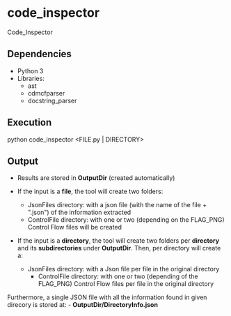 # code_inspector
Code_Inspector

## Dependencies

- Python 3
- Libraries:
  - ast
  - cdmcfparser
  - docstring_parser

## Execution

python code_inspector <FILE.py | DIRECTORY>

## Output

* Results are stored in **OutputDir** (created automatically)

* If the input is a **file**, the tool will create two folders:
	- JsonFiles directory: with a json file (with the name of the file + ".json") of the information extracted
	- ControlFile directory: with one or two (depending on the FLAG_PNG) Control Flow files will be created

* If the input is a **directory**, the tool will create two folders per **directory** and its **subdirectories** under **OutputDir**.
  Then, per directory will create a:
	- JsonFiles directory: with a Json file per file in the original directory
        - ControlFile directory: with one or two (depending of the FLAG_PNG) Control Flow files per file in the original directory

 Furthermore, a single JSON file with all the information found in given direcory is stored at:
    -  **OutputDir/DirectoryInfo.json**
